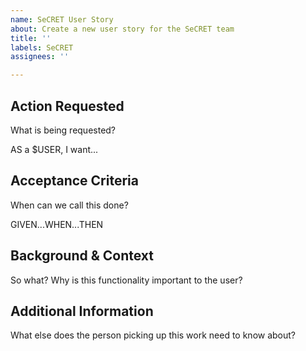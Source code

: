 ```yaml
---
name: SeCRET User Story
about: Create a new user story for the SeCRET team
title: ''
labels: SeCRET
assignees: ''

---
```


## Action Requested
What is being requested? 

AS a $USER, I want...

## Acceptance Criteria
When can we call this done?

GIVEN...WHEN...THEN

## Background & Context
So what? Why is this functionality important to the user?

## Additional Information
What else does the person picking up this work need to know about?